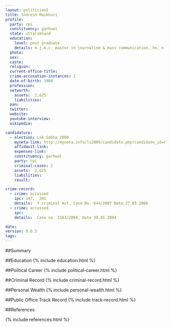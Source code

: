 ```yaml
---
layout: politician2
title: Indresh Maikhuri
profile: 
  party: cpi
  constituency: garhwal
  state: uttarakhand
  education: 
    level: post graduate
    details: m.j.m.c. master in journalism & mass communication, he. n. b. garhwal vishwavidyalay, srinagar garhwal in the year  2002
  photo: 
  sex: 
  caste: 
  religion: 
  current-office-title: 
  crime-accusation-instances: 2
  date-of-birth: 1980
  profession: 
  networth: 
    assets:  2,625
    liabilities: 
  pan: 
  twitter: 
  website: 
  youtube-interview: 
  wikipedia: 

candidature: 
  - election: Lok Sabha 2009
    myneta-link: http://myneta.info/ls2009/candidate.php?candidate_id=8245
    affidavit-link: 
    expenses-link: 
    constituency: garhwal 
    party: cpi
    criminal-cases: 2
    assets:  2,625
    liabilities: 
    result:  

crime-record: 
  - crime: accussed
    ipc: 147,  341
    details:  7 criminal Act. Case No. 844/2007 Date 27.03.2008  
  - crime: accussed
    ipc: 
    details:  Case no. 1163/2004, Date 30.01.2004  

date: 
version: 0.0.5
tags: 
---
```

##Summary


##Education
{% include education.html %}


##Political Career
{% include political-career.html %}


##Criminal Record
{% include criminal-record.html %}


##Personal Wealth
{% include personal-wealth.html %}


##Public Office Track Record
{% include track-record.html %}


##References


{% include references.html %}
